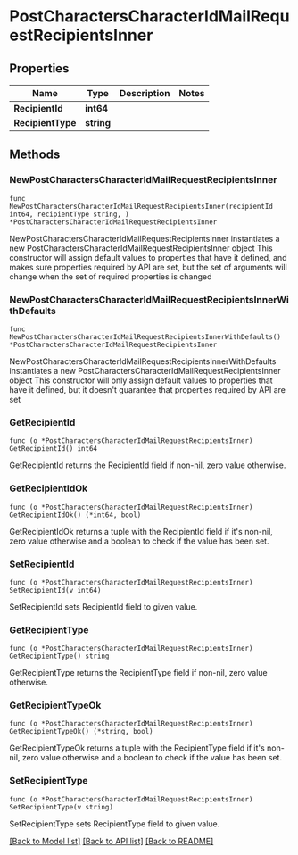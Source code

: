 # PostCharactersCharacterIdMailRequestRecipientsInner

## Properties

Name | Type | Description | Notes
------------ | ------------- | ------------- | -------------
**RecipientId** | **int64** |  | 
**RecipientType** | **string** |  | 

## Methods

### NewPostCharactersCharacterIdMailRequestRecipientsInner

`func NewPostCharactersCharacterIdMailRequestRecipientsInner(recipientId int64, recipientType string, ) *PostCharactersCharacterIdMailRequestRecipientsInner`

NewPostCharactersCharacterIdMailRequestRecipientsInner instantiates a new PostCharactersCharacterIdMailRequestRecipientsInner object
This constructor will assign default values to properties that have it defined,
and makes sure properties required by API are set, but the set of arguments
will change when the set of required properties is changed

### NewPostCharactersCharacterIdMailRequestRecipientsInnerWithDefaults

`func NewPostCharactersCharacterIdMailRequestRecipientsInnerWithDefaults() *PostCharactersCharacterIdMailRequestRecipientsInner`

NewPostCharactersCharacterIdMailRequestRecipientsInnerWithDefaults instantiates a new PostCharactersCharacterIdMailRequestRecipientsInner object
This constructor will only assign default values to properties that have it defined,
but it doesn't guarantee that properties required by API are set

### GetRecipientId

`func (o *PostCharactersCharacterIdMailRequestRecipientsInner) GetRecipientId() int64`

GetRecipientId returns the RecipientId field if non-nil, zero value otherwise.

### GetRecipientIdOk

`func (o *PostCharactersCharacterIdMailRequestRecipientsInner) GetRecipientIdOk() (*int64, bool)`

GetRecipientIdOk returns a tuple with the RecipientId field if it's non-nil, zero value otherwise
and a boolean to check if the value has been set.

### SetRecipientId

`func (o *PostCharactersCharacterIdMailRequestRecipientsInner) SetRecipientId(v int64)`

SetRecipientId sets RecipientId field to given value.


### GetRecipientType

`func (o *PostCharactersCharacterIdMailRequestRecipientsInner) GetRecipientType() string`

GetRecipientType returns the RecipientType field if non-nil, zero value otherwise.

### GetRecipientTypeOk

`func (o *PostCharactersCharacterIdMailRequestRecipientsInner) GetRecipientTypeOk() (*string, bool)`

GetRecipientTypeOk returns a tuple with the RecipientType field if it's non-nil, zero value otherwise
and a boolean to check if the value has been set.

### SetRecipientType

`func (o *PostCharactersCharacterIdMailRequestRecipientsInner) SetRecipientType(v string)`

SetRecipientType sets RecipientType field to given value.



[[Back to Model list]](../README.md#documentation-for-models) [[Back to API list]](../README.md#documentation-for-api-endpoints) [[Back to README]](../README.md)


